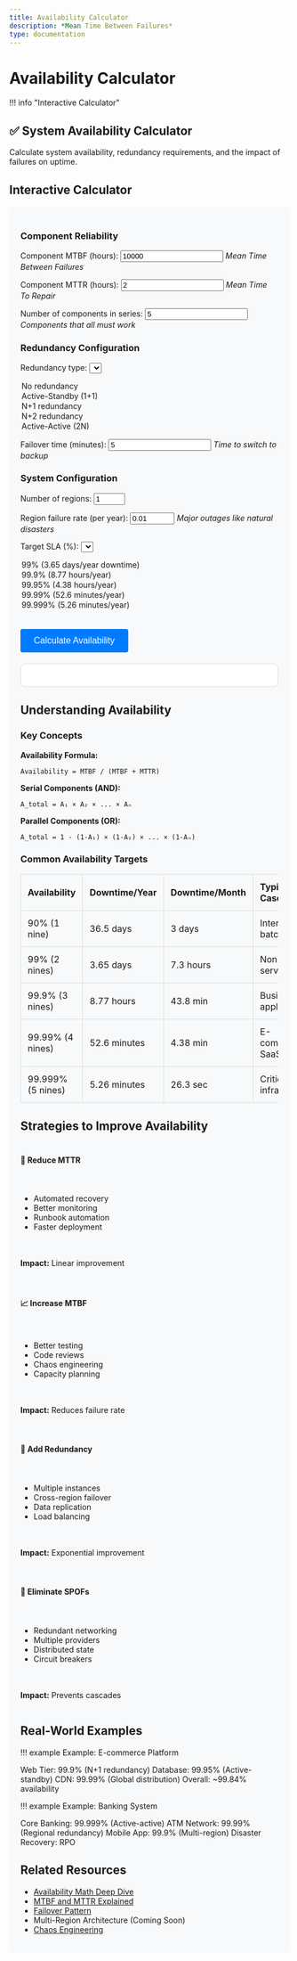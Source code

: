 ```yaml
---
title: Availability Calculator
description: *Mean Time Between Failures*
type: documentation
---
```


# Availability Calculator

!!! info "Interactive Calculator"
 <h2>✅ System Availability Calculator</h2>
<p>Calculate system availability, redundancy requirements, and the impact of failures on uptime.</p>

## Interactive Calculator

<div class="calculator-tool">
<form id="availabilityCalc">

### Component Reliability

<label for="componentMTBF">Component MTBF (hours):</label>
<input type="number" id="componentMTBF" value="10000" min="1" step="100">
*Mean Time Between Failures*



<label for="componentMTTR">Component MTTR (hours):</label>
<input type="number" id="componentMTTR" value="2" min="0.1" step="0.1">
*Mean Time To Repair*



<label for="numComponents">Number of components in series:</label>
<input type="number" id="numComponents" value="5" min="1" step="1">
*Components that all must work*


### Redundancy Configuration

<label for="redundancyType">Redundancy type:</label>
<select id="redundancyType">
<option value="none">No redundancy</option>
<option value="active-standby">Active-Standby (1+1)</option>
<option value="n-plus-1">N+1 redundancy</option>
<option value="n-plus-2">N+2 redundancy</option>
<option value="active-active">Active-Active (2N)</option>
</select>



<label for="failoverTime">Failover time (minutes):</label>
<input type="number" id="failoverTime" value="5" min="0" step="1">
*Time to switch to backup*


### System Configuration

<label for="numRegions">Number of regions:</label>
<input type="number" id="numRegions" value="1" min="1" max="10" step="1">



<label for="regionFailureRate">Region failure rate (per year):</label>
<input type="number" id="regionFailureRate" value="0.01" min="0" max="1" step="0.001">
*Major outages like natural disasters*



<label for="targetSLA">Target SLA (%):</label>
<select id="targetSLA">
<option value="99">99% (3.65 days/year downtime)</option>
<option value="99.9">99.9% (8.77 hours/year)</option>
<option value="99.95">99.95% (4.38 hours/year)</option>
<option value="99.99">99.99% (52.6 minutes/year)</option>
<option value="99.999">99.999% (5.26 minutes/year)</option>
</select>


<button type="button" onclick="calculateAvailability()" class="calc-button">Calculate Availability</button>
</form>

<div id="results" class="results-panel">
<!-- Results will appear here -->
</div>

## Understanding Availability

### Key Concepts

**Availability Formula:**
```
Availability = MTBF / (MTBF + MTTR)
```

**Serial Components (AND):**
```
A_total = A₁ × A₂ × ... × Aₙ
```

**Parallel Components (OR):**
```
A_total = 1 - (1-A₁) × (1-A₂) × ... × (1-Aₙ)
```

### Common Availability Targets

<table class="responsive-table">
 <thead>
 <tr>
<th>Availability</th>
<th>Downtime/Year</th>
<th>Downtime/Month</th>
<th>Typical Use Case</th>
</tr>
 </thead>
 <tbody>
 <tr>
<td data-label="Availability">90% (1 nine)</td>
<td data-label="Downtime/Year">36.5 days</td>
<td data-label="Downtime/Month">3 days</td>
<td data-label="Typical Use Case">Internal tools, batch jobs</td>
</tr>
 <tr>
<td data-label="Availability">99% (2 nines)</td>
<td data-label="Downtime/Year">3.65 days</td>
<td data-label="Downtime/Month">7.3 hours</td>
<td data-label="Typical Use Case">Non-critical services</td>
</tr>
 <tr>
<td data-label="Availability">99.9% (3 nines)</td>
<td data-label="Downtime/Year">8.77 hours</td>
<td data-label="Downtime/Month">43.8 min</td>
<td data-label="Typical Use Case">Business applications</td>
</tr>
 <tr>
<td data-label="Availability">99.99% (4 nines)</td>
<td data-label="Downtime/Year">52.6 minutes</td>
<td data-label="Downtime/Month">4.38 min</td>
<td data-label="Typical Use Case">E-commerce, SaaS</td>
</tr>
 <tr>
<td data-label="Availability">99.999% (5 nines)</td>
<td data-label="Downtime/Year">5.26 minutes</td>
<td data-label="Downtime/Month">26.3 sec</td>
<td data-label="Typical Use Case">Critical infrastructure</td>
</tr>
 </tbody>
</table>

## Strategies to Improve Availability

<div class="strategy-card">
<h4>🔧 Reduce MTTR</h4>
<ul>
<li>Automated recovery</li>
<li>Better monitoring</li>
<li>Runbook automation</li>
<li>Faster deployment</li>
</ul>
<p><strong>Impact:</strong> Linear improvement</p>

<h4>📈 Increase MTBF</h4>
<ul>
<li>Better testing</li>
<li>Code reviews</li>
<li>Chaos engineering</li>
<li>Capacity planning</li>
</ul>
<p><strong>Impact:</strong> Reduces failure rate</p>

<h4>🔄 Add Redundancy</h4>
<ul>
<li>Multiple instances</li>
<li>Cross-region failover</li>
<li>Data replication</li>
<li>Load balancing</li>
</ul>
<p><strong>Impact:</strong> Exponential improvement</p>

<h4>🎯 Eliminate SPOFs</h4>
<ul>
<li>Redundant networking</li>
<li>Multiple providers</li>
<li>Distributed state</li>
<li>Circuit breakers</li>
</ul>
<p><strong>Impact:</strong> Prevents cascades</p>
</div>

## Real-World Examples

!!! example
 Example: E-commerce Platform

 Web Tier: 99.9% (N+1 redundancy)
 Database: 99.95% (Active-standby)
 CDN: 99.99% (Global distribution)
 Overall: ~99.84% availability

!!! example
 Example: Banking System

 Core Banking: 99.999% (Active-active)
 ATM Network: 99.99% (Regional redundancy)
 Mobile App: 99.9% (Multi-region)
 Disaster Recovery: RPO

## Related Resources

- [Availability Math Deep Dive](quantitative/availability-math)
- [MTBF and MTTR Explained](quantitative/mtbf-mttr)
- [Failover Pattern](../../pattern-library/resilience/failover)
- Multi-Region Architecture (Coming Soon)
- [Chaos Engineering](../../architects-handbook/human-factors/chaos-engineering.md)

<script>
// Enhanced availability calculator with validation and visualizations
let availChart = null;

function validateAvailabilityInputs() {
 const inputs = {
 mtbf: { value: parseFloat(document.getElementById('componentMTBF').value), min: 1, max: 1000000, name: 'MTBF' },
 mttr: { value: parseFloat(document.getElementById('componentMTTR').value), min: 0.1, max: 1000, name: 'MTTR' },
 numComponents: { value: parseInt(document.getElementById('numComponents').value), min: 1, max: 100, name: 'Components' },
 redundancyType: { value: document.getElementById('redundancyType').value, name: 'Redundancy type' },
 failoverTime: { value: parseFloat(document.getElementById('failoverTime').value), min: 0, max: 60, name: 'Failover time' },
 numRegions: { value: parseInt(document.getElementById('numRegions').value), min: 1, max: 10, name: 'Regions' },
 regionFailureRate: { value: parseFloat(document.getElementById('regionFailureRate').value), min: 0, max: 1, name: 'Region failure rate' },
 targetSLA: { value: parseFloat(document.getElementById('targetSLA').value), min: 90, max: 99.999, name: 'Target SLA' }
 };
 
 const errors = [];
 
 // Validate numeric inputs
 for (const [key, input] of Object.entries(inputs)) {
 if (key === 'redundancyType') continue;
 
 if (isNaN(input.value)) {
 errors.push(`${input.name} must be a number`);
 } else if (input.min !== undefined && input.max !== undefined && 
 (input.value < input.min || input.value > input.max)) {
 errors.push(`${input.name} must be between ${input.min} and ${input.max}`);
 }
 }
 
 // Validate MTBF > MTTR
 if (inputs.mtbf.value <= inputs.mttr.value) {
 errors.push('MTBF must be greater than MTTR');
 }
 
 return { valid: errors.length === 0, errors, inputs };
}

function calculateAvailability() {
 // Validate inputs
 const validation = validateAvailabilityInputs();
 if (!validation.valid) {
 displayAvailabilityErrors(validation.errors);
 return;
 }
 
 const inputs = validation.inputs;
 const failoverTimeHours = inputs.failoverTime.value / 60; // Convert to hours
 
 // Calculate base component availability
 const mtbf = inputs.mtbf.value;
 const mttr = inputs.mttr.value;
 const numComponents = inputs.numComponents.value;
 const redundancyType = inputs.redundancyType.value;
 const failoverTime = inputs.failoverTime.value;
 const numRegions = inputs.numRegions.value;
 const regionFailureRate = inputs.regionFailureRate.value;
 const targetSLA = inputs.targetSLA.value;
 
 const componentAvailability = mtbf / (mtbf + mttr);
 
 // Calculate serial system availability
 const serialAvailability = Math.pow(componentAvailability, numComponents);
 
 // Apply redundancy
 let systemAvailability = serialAvailability;
 let redundancyFactor = 1;
 
 switch(redundancyType) {
 case 'active-standby':
 // 1+1 redundancy with failover time
 const effectiveMTTR = failoverTime;
 const redundantAvailability = 1 - Math.pow(1 - (mtbf / (mtbf + effectiveMTTR)), 2);
 systemAvailability = Math.pow(redundantAvailability, numComponents);
 redundancyFactor = 2;
 break;
 
 case 'n-plus-1':
 // N+1 redundancy
 systemAvailability = 1 - Math.pow(1 - serialAvailability, 2);
 redundancyFactor = 1.1;
 break;
 
 case 'n-plus-2':
 // N+2 redundancy
 systemAvailability = 1 - Math.pow(1 - serialAvailability, 3);
 redundancyFactor = 1.2;
 break;
 
 case 'active-active':
 // 2N redundancy
 systemAvailability = 1 - Math.pow(1 - serialAvailability, 2);
 redundancyFactor = 2;
 break;
 }
 
 // Apply multi-region configuration
 if (numRegions > 1) {
 const regionAvailability = 1 - regionFailureRate;
 const multiRegionAvailability = 1 - Math.pow(1 - (systemAvailability * regionAvailability), numRegions);
 systemAvailability = multiRegionAvailability;
 }
 
 // Calculate downtime
 const yearlyHours = 8760;
 const downtimeHours = (1 - systemAvailability) * yearlyHours;
 const downtimeMinutes = downtimeHours * 60;
 
 // Calculate nines
 const nines = -Math.log10(1 - systemAvailability);
 
 // Generate results
 let resultsHTML = `
 <h3>📊 Availability Analysis</h3>
 
 <div class="big-metric">
 <div class="metric-value">${(systemAvailability * 100).toFixed(4)}%
 System Availability
 ${nines.toFixed(1)} nines
 </div>
 
 <div class="downtime-item">
 <span class="label">Yearly Downtime:</span>
 <span class="value">${formatDowntime(downtimeHours)}</span>
 <span class="label">Monthly Downtime:</span>
 <span class="value">${formatDowntime(downtimeHours / 12)}</span>
 <span class="label">Daily Downtime:</span>
 <span class="value">${formatDowntime(downtimeHours / 365)}</span>
 </div>
 </div>
 
 <h4>Component Analysis</h4>
 <table class="responsive-table">
 <thead>
 <tr>
 <th>Component</th>
 <th>Availability</th>
 <th>Downtime/Year</th>
 </tr>
 </thead>
 <tbody>
 <tr>
 <td data-label="Component">Single Component</td>
 <td data-label="Availability">${(componentAvailability * 100).toFixed(3)}%</td>
 <td data-label="Downtime/Year">${formatDowntime((1 - componentAvailability) * yearlyHours)}</td>
 </tr>
 <tr>
 <td data-label="Component">Serial System (${numComponents} components)</td>
 <td data-label="Availability">${(serialAvailability * 100).toFixed(3)}%</td>
 <td data-label="Downtime/Year">${formatDowntime((1 - serialAvailability) * yearlyHours)}</td>
 </tr>
 <tr>
 <td data-label="Component">With ${redundancyType.replace('-', ' ')}</td>
 <td data-label="Availability">${(systemAvailability * 100).toFixed(4)}%</td>
 <td data-label="Downtime/Year">${formatDowntime(downtimeHours)}</td>
 </tr>
 </tbody>
</table>
 
 <h4>SLA Target Comparison</h4>
 `;
 
 if (systemAvailability >= targetSLA / 100) {
 resultsHTML += `
 <div class="sla-met">
 ✅ System meets ${targetSLA}% SLA target
 <p>Margin: ${((systemAvailability - targetSLA/100) * yearlyHours * 60).toFixed(1)} minutes/year</p>
 `;
 } else {
 const gap = (targetSLA/100 - systemAvailability) * yearlyHours;
 resultsHTML += `
 ❌ System does not meet ${targetSLA}% SLA target
 <p>Gap: ${formatDowntime(gap)} additional uptime needed</p>
 `;
 }
 
 resultsHTML += `
 </div>
 
 <h4>💰 Cost-Benefit Analysis</h4>
 <table class="responsive-table">
 <thead>
 <tr>
 <th>Configuration</th>
 <th>Availability</th>
 <th>Resource Multiplier</th>
 <th>Cost Impact</th>
 </tr>
 </thead>
 <tbody>
 <tr>
 <td data-label="Configuration">No Redundancy</td>
 <td data-label="Availability">${(serialAvailability * 100).toFixed(2)}%</td>
 <td data-label="Resource Multiplier">1x</td>
 <td data-label="Cost Impact">Baseline</td>
 </tr>
 <tr>
 <td data-label="Configuration">Current (${redundancyType})</td>
 <td data-label="Availability">${(systemAvailability * 100).toFixed(3)}%</td>
 <td data-label="Resource Multiplier">${redundancyFactor}x</td>
 <td data-label="Cost Impact">+${((redundancyFactor - 1) * 100).toFixed(0)}%</td>
 </tr>
 <tr>
 <td data-label="Configuration">Add Region</td>
 <td data-label="Availability">${calculateNextRegion(systemAvailability, regionFailureRate)}%</td>
 <td data-label="Resource Multiplier">${(redundancyFactor * 2).toFixed(1)}x</td>
 <td data-label="Cost Impact">+${((redundancyFactor * 2 - 1) * 100).toFixed(0)}%</td>
 </tr>
 </tbody>
</table>
 
 <h4>💡 Recommendations</h4>
 <ul>
 `;
 
 // Add specific recommendations
 if (systemAvailability < targetSLA / 100) {
 resultsHTML += '<li class="urgent">⚠️ Immediate action needed to meet SLA target</li>';
 
 if (redundancyType === 'none') {
 resultsHTML += '<li>Add redundancy - even Active-Standby would improve availability significantly</li>';
 }
 
 if (numRegions === 1) {
 resultsHTML += '<li>Consider multi-region deployment for major availability gains</li>';
 }
 
 if (mttr > 4) {
 resultsHTML += `<li>Reduce MTTR through automation - current ${mttr}h is high</li>`;
 }
 }
 
 if (numComponents > 3 && redundancyType === 'none') {
 resultsHTML += '<li>High component count without redundancy is risky - consider redundancy</li>';
 }
 
 if (failoverTime > 10 && redundancyType !== 'none') {
 resultsHTML += `<li>Failover time of ${failoverTime} minutes is high - aim for under 5 minutes</li>`;
 }
 
 resultsHTML += `
 </ul>
 
 <h4>Availability Over Time</h4>
 <canvas id="availChart" width="600" height="200"></canvas>
 `;
 
 document.getElementById('results').innerHTML = resultsHTML;
 
 // Draw availability chart
 drawAvailabilityChart(systemAvailability);
}

function formatDowntime(hours) {
 if (hours >= 24) {
 return `${(hours / 24).toFixed(1)} days`;
 } else if (hours >= 1) {
 return `${hours.toFixed(1)} hours`;
 } else {
 return `${(hours * 60).toFixed(1)} minutes`;
 }
}

function calculateNextRegion(currentAvail, regionFailureRate) {
 const regionAvail = 1 - regionFailureRate;
 const twoRegionAvail = 1 - Math.pow(1 - (currentAvail * regionAvail), 2);
 return (twoRegionAvail * 100).toFixed(3);
}

function displayAvailabilityErrors(errors) {
 const resultsDiv = document.getElementById('results');
 let errorHTML = '<div class="error-panel"><h3>❌ Validation Errors</h3><ul>';
 errors.forEach(error => {
 errorHTML += `<li>${error}</li>`;
 });
 errorHTML += '</ul></div>';
 resultsDiv.innerHTML = errorHTML;
}

function drawAvailabilityChart(availability) {
 const canvas = document.getElementById('availChart');
 if (!canvas) return;
 
 const ctx = canvas.getContext('2d');
 const width = canvas.width;
 const height = canvas.height;
 
 // Clear canvas
 ctx.clearRect(0, 0, width, height);
 
 // Draw availability bar
 const barHeight = 40;
 const barY = height / 2 - barHeight / 2;
 
 // Background (downtime)
 ctx.fillStyle = '#ff6b6b';
 ctx.fillRect(0, barY, width, barHeight);
 
 // Availability portion
 ctx.fillStyle = '#51cf66';
 ctx.fillRect(0, barY, width * availability, barHeight);
 
 // Draw scale
 ctx.fillStyle = '#333';
 ctx.font = '12px sans-serif';
 
 // SLA markers
 const slaMarkers = [0.99, 0.999, 0.9999, 0.99999];
 slaMarkers.forEach(sla => {
 const x = width * sla;
 ctx.strokeStyle = '#666';
 ctx.beginPath();
 ctx.moveTo(x, barY - 10);
 ctx.lineTo(x, barY + barHeight + 10);
 ctx.stroke();
 
 ctx.fillText(`${(sla * 100)}%`, x - 20, barY - 15);
 });
 
 // Current position
 const currentX = width * availability;
 ctx.strokeStyle = '#000';
 ctx.lineWidth = 2;
 ctx.beginPath();
 ctx.moveTo(currentX, barY - 5);
 ctx.lineTo(currentX, barY + barHeight + 5);
 ctx.stroke();
 
 // Label
 ctx.fillStyle = '#000';
 ctx.font = 'bold 14px sans-serif';
 ctx.fillText('Current', currentX - 25, barY + barHeight + 25);
}
</script>

<style>
.calculator-tool {
 max-width: 1000px;
 margin: 0 auto;
 padding: 20px;
 background: #f8f9fa;
 border-radius: 8px;
}

.calc-button {
 background: #007bff;
 color: white;
 border: none;
 padding: 12px 24px;
 border-radius: 4px;
 cursor: pointer;
 font-size: 16px;
 margin-top: 20px;
}

.calc-button:hover {
 background: #0056b3;
}

.results-panel {
 margin-top: 20px;
 padding: 20px;
 background: white;
 border-radius: 8px;
 border: 1px solid #ddd;
}

.big-metric {
 text-align: center;
 padding: 20px;
 background: linear-gradient(135deg, #667eea 0%, #764ba2 100%);
 color: white;
 border-radius: 8px;
 margin-bottom: 20px;
}

.metric-value {
 font-size: 2.5em;
 font-weight: bold;
 line-height: 1.2;
}

.downtime-item {
 display: grid;
 grid-template-columns: 1fr 1fr;
 gap: 10px;
 margin-top: 15px;
 font-size: 0.9em;
}

.label {
 font-weight: bold;
}

.value {
 color: #ffd700;
}

.sla-met {
 background: #d4edda;
 border: 1px solid #c3e6cb;
 color: #155724;
 padding: 15px;
 border-radius: 4px;
 margin: 10px 0;
}

.error-panel {
 background: #f8d7da;
 border: 1px solid #f5c6cb;
 color: #721c24;
 padding: 15px;
 border-radius: 4px;
 margin: 10px 0;
}

.strategy-card {
 display: grid;
 grid-template-columns: repeat(auto-fit, minmax(250px, 1fr));
 gap: 20px;
 margin: 20px 0;
}

.strategy-card > div {
 background: white;
 padding: 20px;
 border-radius: 8px;
 border-left: 4px solid #007bff;
}

.responsive-table {
 width: 100%;
 border-collapse: collapse;
 margin: 15px 0;
}

.responsive-table th,
.responsive-table td {
 border: 1px solid #ddd;
 padding: 12px;
 text-align: left;
}

.responsive-table th {
 background: #f8f9fa;
 font-weight: bold;
}

@media (max-width: 768px) {
 .calculator-tool {
 padding: 10px;
 }
 
 .downtime-item {
 grid-template-columns: 1fr;
 }
 
 .responsive-table {
 font-size: 14px;
 }
}
</style>

</div>